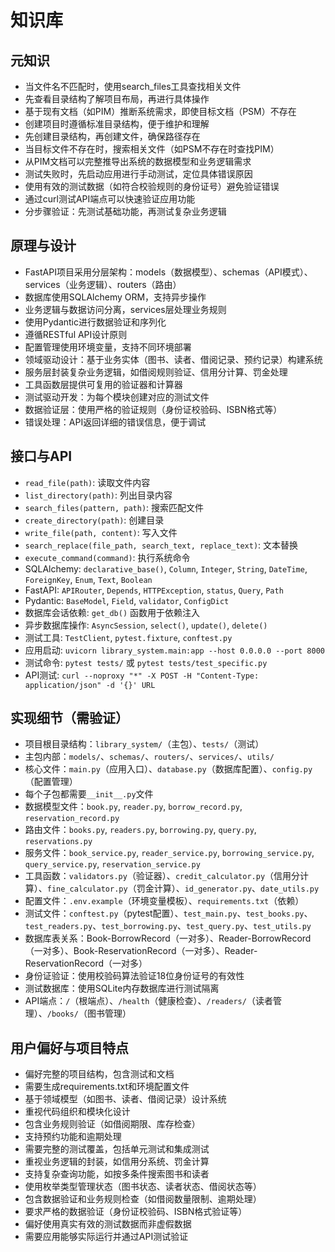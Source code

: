 # 知识库

## 元知识
- 当文件名不匹配时，使用search_files工具查找相关文件
- 先查看目录结构了解项目布局，再进行具体操作
- 基于现有文档（如PIM）推断系统需求，即使目标文档（PSM）不存在
- 创建项目时遵循标准目录结构，便于维护和理解
- 先创建目录结构，再创建文件，确保路径存在
- 当目标文件不存在时，搜索相关文件（如PSM不存在时查找PIM）
- 从PIM文档可以完整推导出系统的数据模型和业务逻辑需求
- 测试失败时，先启动应用进行手动测试，定位具体错误原因
- 使用有效的测试数据（如符合校验规则的身份证号）避免验证错误
- 通过curl测试API端点可以快速验证应用功能
- 分步骤验证：先测试基础功能，再测试复杂业务逻辑

## 原理与设计
- FastAPI项目采用分层架构：models（数据模型）、schemas（API模式）、services（业务逻辑）、routers（路由）
- 数据库使用SQLAlchemy ORM，支持异步操作
- 业务逻辑与数据访问分离，services层处理业务规则
- 使用Pydantic进行数据验证和序列化
- 遵循RESTful API设计原则
- 配置管理使用环境变量，支持不同环境部署
- 领域驱动设计：基于业务实体（图书、读者、借阅记录、预约记录）构建系统
- 服务层封装复杂业务逻辑，如借阅规则验证、信用分计算、罚金处理
- 工具函数层提供可复用的验证器和计算器
- 测试驱动开发：为每个模块创建对应的测试文件
- 数据验证层：使用严格的验证规则（身份证校验码、ISBN格式等）
- 错误处理：API返回详细的错误信息，便于调试

## 接口与API
- `read_file(path)`: 读取文件内容
- `list_directory(path)`: 列出目录内容
- `search_files(pattern, path)`: 搜索匹配文件
- `create_directory(path)`: 创建目录
- `write_file(path, content)`: 写入文件
- `search_replace(file_path, search_text, replace_text)`: 文本替换
- `execute_command(command)`: 执行系统命令
- SQLAlchemy: `declarative_base()`, `Column`, `Integer`, `String`, `DateTime`, `ForeignKey`, `Enum`, `Text`, `Boolean`
- FastAPI: `APIRouter`, `Depends`, `HTTPException`, `status`, `Query`, `Path`
- Pydantic: `BaseModel`, `Field`, `validator`, `ConfigDict`
- 数据库会话依赖: `get_db()` 函数用于依赖注入
- 异步数据库操作: `AsyncSession`, `select()`, `update()`, `delete()`
- 测试工具: `TestClient`, `pytest.fixture`, `conftest.py`
- 应用启动: `uvicorn library_system.main:app --host 0.0.0.0 --port 8000`
- 测试命令: `pytest tests/` 或 `pytest tests/test_specific.py`
- API测试: `curl --noproxy "*" -X POST -H "Content-Type: application/json" -d '{}' URL`

## 实现细节（需验证）
- 项目根目录结构：`library_system/`（主包）、`tests/`（测试）
- 主包内部：`models/`、`schemas/`、`routers/`、`services/`、`utils/`
- 核心文件：`main.py`（应用入口）、`database.py`（数据库配置）、`config.py`（配置管理）
- 每个子包都需要`__init__.py`文件
- 数据模型文件：`book.py`, `reader.py`, `borrow_record.py`, `reservation_record.py`
- 路由文件：`books.py`, `readers.py`, `borrowing.py`, `query.py`, `reservations.py`
- 服务文件：`book_service.py`, `reader_service.py`, `borrowing_service.py`, `query_service.py`, `reservation_service.py`
- 工具函数：`validators.py`（验证器）、`credit_calculator.py`（信用分计算）、`fine_calculator.py`（罚金计算）、`id_generator.py`、`date_utils.py`
- 配置文件：`.env.example`（环境变量模板）、`requirements.txt`（依赖）
- 测试文件：`conftest.py`（pytest配置）、`test_main.py`、`test_books.py`、`test_readers.py`、`test_borrowing.py`、`test_query.py`、`test_utils.py`
- 数据库表关系：Book-BorrowRecord（一对多）、Reader-BorrowRecord（一对多）、Book-ReservationRecord（一对多）、Reader-ReservationRecord（一对多）
- 身份证验证：使用校验码算法验证18位身份证号的有效性
- 测试数据库：使用SQLite内存数据库进行测试隔离
- API端点：`/`（根端点）、`/health`（健康检查）、`/readers/`（读者管理）、`/books/`（图书管理）

## 用户偏好与项目特点
- 偏好完整的项目结构，包含测试和文档
- 需要生成requirements.txt和环境配置文件
- 基于领域模型（如图书、读者、借阅记录）设计系统
- 重视代码组织和模块化设计
- 包含业务规则验证（如借阅期限、库存检查）
- 支持预约功能和逾期处理
- 需要完整的测试覆盖，包括单元测试和集成测试
- 重视业务逻辑的封装，如信用分系统、罚金计算
- 支持复杂查询功能，如按多条件搜索图书和读者
- 使用枚举类型管理状态（图书状态、读者状态、借阅状态等）
- 包含数据验证和业务规则检查（如借阅数量限制、逾期处理）
- 要求严格的数据验证（身份证校验码、ISBN格式验证等）
- 偏好使用真实有效的测试数据而非虚假数据
- 需要应用能够实际运行并通过API测试验证
